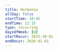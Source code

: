 ```yaml
---
title: Harmonia
allDay: false
startTime: 10:45
endTime: 12:15
type: recurring
daysOfWeek: [W]
startRecur: 2025-10-01
endRecur: 2026-01-01
---
```

